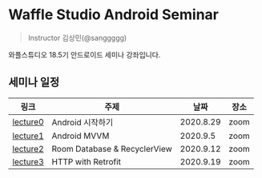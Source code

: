 # Waffle Studio Android Seminar

> Instructor 김상민(@sanggggg)

와플스튜디오 18.5기 안드로이드 세미나 강좌입니다. 

## 세미나 일정

| 링크 | 주제 | 날짜 | 장소 |
| --- | --- | --- | --- |
| [lecture0](lecture0) | Android 시작하기 | 2020.8.29 | zoom |
| [lecture1](lecture1) | Android MVVM | 2020.9.5 | zoom |
| [lecture2](lecture2) | Room Database & RecyclerView | 2020.9.12 | zoom |
| [lecture3](lecture3) | HTTP with Retrofit  | 2020.9.19 | zoom |
